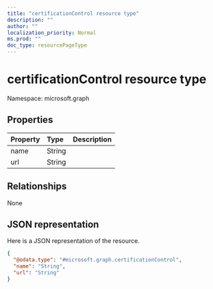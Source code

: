 ```yaml
---
title: "certificationControl resource type"
description: ""
author: ""
localization_priority: Normal
ms.prod: ""
doc_type: resourcePageType
---
```


# certificationControl resource type


Namespace: microsoft.graph



## Properties
|Property|Type|Description|
|:---|:---|:---|
|name|String||
|url|String||

## Relationships
None

## JSON representation
Here is a JSON representation of the resource.
<!-- {
  "blockType": "resource",
  "@odata.type": "microsoft.graph.certificationControl"
}
-->
``` json
{
  "@odata.type": "#microsoft.graph.certificationControl",
  "name": "String",
  "url": "String"
}
```

